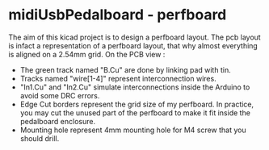 # midiUsbPedalboard - perfboard

The aim of this kicad project is to design a perfboard layout. The pcb layout is infact a representation of a perfboard layout, that why almost everything is aligned on a 2.54mm grid. On the PCB view :
* The green track named "B.Cu" are done by linking pad with tin.
* Tracks named "wire[1-4]" represent interconnection wires.
* "In1.Cu" and "In2.Cu" simulate interconnections inside the Arduino to avoid some DRC errors.
* Edge Cut borders represent the grid size of my perfboard. In practice, you may cut the unused part of the perfboard to make it fit inside the pedalboard enclosure.
* Mounting hole represent 4mm mounting hole for M4 screw that you should drill.

